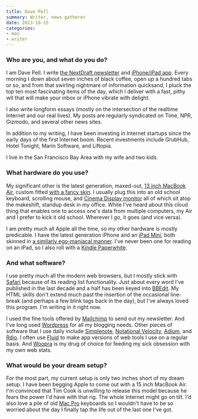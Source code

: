 ```yaml
---
title: Dave Pell
summary: Writer, news gatherer
date: 2013-10-15
categories:
- mac
- writer
---
```


### Who are you, and what do you do?

I am Dave Pell. I write [the NextDraft newsletter](http://www.nextdraft.com "Dave's website.") and [iPhone/iPad app][nextdraft-ios]. Every morning I down about seven inches of black coffee, open up a hundred tabs or so, and from that swirling nightmare of information quicksand, I pluck the top ten most fascinating items of the day, which I deliver with a fast, pithy wit that will make your inbox or iPhone vibrate with delight.

I also write longform essays (mostly on the intersection of the realtime Internet and our real lives). My posts are regularly syndicated on Time, NPR, Gizmodo, and several other news sites.

In addition to my writing, I have been investing in Internet startups since the early days of the first Internet boom. Recent investments include GrubHub, Hotel Tonight, Marin Software, and Liftopia.

I live in the San Francisco Bay Area with my wife and two kids.

### What hardware do you use?

My significant other is the latest generation, maxed-out, [13 inch MacBook Air][macbook-air], custom fitted [with a fancy skin](https://twitter.com/davepell/status/349645724562100225/photo/1 "A photo of Dave's laptop skin."). I usually plug this into an old school keyboard, scrolling mouse, and [Cinema Display monitor][cinema-display] all of which sit atop the makeshift, standup desk in my office. While I've heard about this cloud thing that enables one to access one's data from multiple computers, my Air and I prefer to kick it old school. Wherever I go, it goes (and vice versa).

I am pretty much all Apple all the time, so my other hardware is mostly predicable. I have the latest generation iPhone and an [iPad Mini][ipad-mini], both skinned in [a similarly ego-maniacal manner](https://twitter.com/davepell/status/266212885225680896/photo/1 "A photo of Dave's iPad skin."). I've never been one for reading on an iPad, so I also roll with a [Kindle Paperwhite][kindle-paperwhite].

### And what software?

I use pretty much all the modern web browsers, but I mostly stick with [Safari][] because of its reading list functionality. Just about every word I've published in the last decade and a half has been keyed into [BBEdit][]. My HTML skills don't extend much past the insertion of the occasional line-break (and perhaps a few blink tags back in the day), but I've always loved this program. I'm writing in it right now.

I used the fine tools offered by [Mailchimp][] to send out my newsletter. And I've long used [Wordpress][] for all my blogging needs. Other pieces of software that I use daily include [Simplenote][simplenote], [Notational Velocity][notational-velocity], [Adium][], and [Rdio][]. I often use [Fluid][] to make app versions of web tools I use on a regular basis. And [Woopra][] is my drug of choice for feeding my sick obsession with my own web stats.

### What would be your dream setup?

For the most part, my current setup is only two inches short of my dream setup. I have been begging Apple to come out with a 15 inch MacBook Air. I'm convinced that Tim Cook is unwilling to release this model because he fears the power I'd have with that rig. The whole Internet might go on tilt. I'd also love a pile of old [Mac Pro][mac-pro] keyboards so I wouldn't have to be so worried about the day I finally tap the life out of the last one I've got.

[adium]: https://en.wikipedia.org/wiki/Adium "A multi-protocol chat application for the Mac."
[bbedit]: http://www.barebones.com/products/bbedit/ "A text editor for the Mac."
[cinema-display]: https://en.wikipedia.org/wiki/Apple_Cinema_Display "An LCD display."
[fluid]: https://fluidapp.com/ "A WebKit-based application for creating Site Specific Browsers."
[ipad-mini]: https://www.apple.com/ipad-mini/ "A 7.9 inch tablet device."
[kindle-paperwhite]: http://web.archive.org/web/20230502144520/https://www.amazon.com/Kindle-Paperwhite-Touch-light/dp/B007OZNZG0 "An e-book reader with a book-like screen."
[mac-pro]: https://www.apple.com/mac-pro/ "The Intel-based Mac tower computer."
[macbook-air]: https://www.apple.com/macbook-air/ "A very thin laptop."
[mailchimp]: https://mailchimp.com/ "A templated mailing list system."
[nextdraft-ios]: https://apps.apple.com/us/app/nextdraft-days-most-fascinating/id549358690 "An app for the NextDraft news site."
[notational-velocity]: https://notational.net/ "A clever note-taking app for the Mac."
[rdio]: http://web.archive.org/web/20151209115835/http://www.rdio.com:80/home/en-us/ "A music streaming service."
[safari]: https://www.apple.com/safari/ "A fast web browser."
[simplenote]: https://simplenote.com/ "A note-taking/syncing service."
[woopra]: https://www.woopra.com/ "A web analytics service."
[wordpress]: https://wordpress.com/ "Weblog publishing software."
